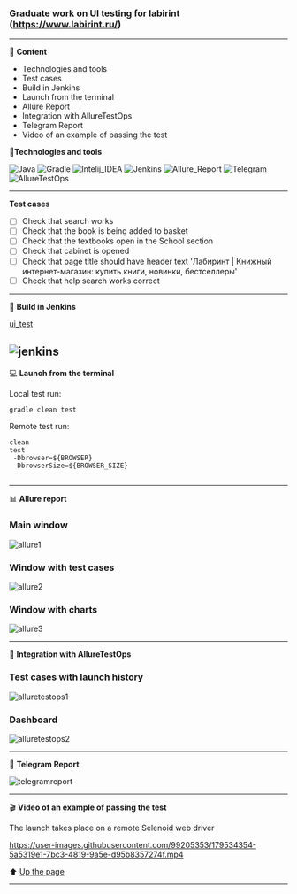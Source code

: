 ###  Graduate work on UI testing for labirint (https://www.labirint.ru/)
---

<a id="anchor"></a>

:closed_book: __Content__
+ Technologies and tools
+ Test cases
+ Build in Jenkins
+ Launch from the terminal
+ Allure Report
+ Integration with AllureTestOps
+ Telegram Report
+ Video of an example of passing the test



:toolbox:__Technologies and tools__

![Java](https://user-images.githubusercontent.com/99205353/176089306-25bd3a87-d157-44e7-8dce-9b78c46903b3.png)
![Gradle](https://user-images.githubusercontent.com/99205353/176089337-996bd879-5d6e-4dce-a92d-f5baa997009d.png)
![Intelij_IDEA](https://user-images.githubusercontent.com/99205353/176089342-13de613d-5aa5-45b2-b355-8ebf8879c4e2.png)
![Jenkins](https://user-images.githubusercontent.com/99205353/176089357-5edb7793-1c6e-40ee-9fa3-4551e15c9792.png)
![Allure_Report](https://user-images.githubusercontent.com/99205353/176089388-1e6d5743-9e68-4e77-87fc-941affe0e7dd.png)
![Telegram](https://user-images.githubusercontent.com/99205353/176089393-33897979-7898-4d16-9259-5dbb134c7f2c.png)
![AllureTestOps](https://user-images.githubusercontent.com/99205353/178306928-b4276a60-726c-4017-b3c3-adc0da7c890a.png)

---
__Test cases__

- [ ] Check that search works
- [ ] Сheck that the book is being added to basket
- [ ] Check that the textbooks open in the School section
- [ ] Check that cabinet is opened
- [ ] Check that page title should have header text 'Лабиринт | Книжный интернет-магазин: купить книги, новинки, бестселлеры'
- [ ] Check that help search works correct

---
:toolbox: __Build in Jenkins__

[ui_test](https://jenkins.autotests.cloud/job/ui_test/)

![jenkins](https://user-images.githubusercontent.com/99205353/179532406-e7fd925c-6925-47ce-ba17-8e352084bdd2.png)
---
:computer: __Launch from the terminal__

Local test run:

```
gradle clean test 
```
Remote test run:
```
clean
test
 -Dbrowser=${BROWSER}
 -DbrowserSize=${BROWSER_SIZE}
 
```

---

:bar_chart: __Allure report__

### Main window

![allure1](https://user-images.githubusercontent.com/99205353/179533148-2c967be2-27d0-4bd1-983a-8cb3b43fa4ae.png)

### Window with test cases

![allure2](https://user-images.githubusercontent.com/99205353/179533559-149c9941-506d-4061-858d-2e858357ff24.png)

### Window with charts

![allure3](https://user-images.githubusercontent.com/99205353/179533682-d7f7b1ae-ed4f-44bb-870a-d40cc4a61158.png)


---
:toolbox: __Integration with AllureTestOps__

### Test cases with launch history

![alluretestops1](https://user-images.githubusercontent.com/99205353/179533770-03c145f7-8680-4d0a-bf47-79a06f7e5596.png)

### Dashboard

![alluretestops2](https://user-images.githubusercontent.com/99205353/179533839-f1e5e747-d65f-4388-b8d7-19b0cf8f3897.png)

---
:incoming_envelope: __Telegram Report__

![telegramreport](https://user-images.githubusercontent.com/99205353/179534104-fc6dfe82-9dce-4f83-a36c-dbc3ffe60904.png)

---
:clapper: __Video of an example of passing the test__

The launch takes place on a remote Selenoid web driver




https://user-images.githubusercontent.com/99205353/179534354-5a5319e1-7bc3-4819-9a5e-d95b8357274f.mp4




:arrow_up: [Up the page](#anchor)

---

